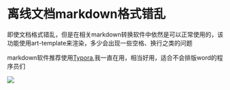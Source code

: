 # 离线文档markdown格式错乱

即使文档格式错乱，但是在相关markdown转换软件中依然是可以正常使用的，该功能使用art-template来渲染，多少会出现一些空格、换行之类的问题

markdown软件推荐使用[Typora](https://www.typora.io/),我一直在用，相当好用，适合不会排版word的程序员们

![](/images/tp.png)